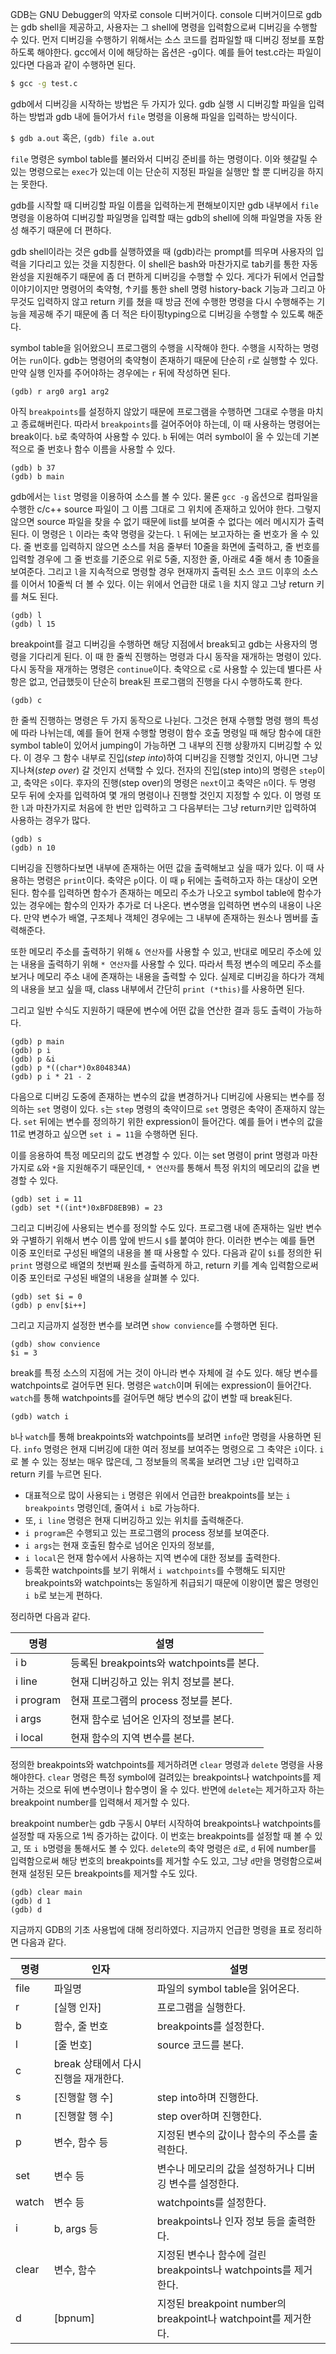 GDB는 GNU Debugger의 약자로 console 디버거이다. console 디버거이므로 gdb는 gdb shell을 제공하고, 사용자는 그 shell에 명령을 입력함으로써 디버깅을 수행할 수 있다.
먼저 디버깅을 수행하기 위해서는 소스 코드를 컴파일할 때 디버깅 정보를 포함하도록 해야한다. gcc에서 이에 해당하는 옵션은 -g이다. 예를 들어 test.c라는 파일이 있다면 다음과 같이 수행하면 된다.

```bash
$ gcc -g test.c
```

gdb에서 디버깅을 시작하는 방법은 두 가지가 있다. gdb 실행 시 디버깅할 파일을 입력하는 방법과 gdb 내에 들어가서 `file` 명령을 이용해 파일을 입력하는 방식이다.

`$ gdb a.out` 혹은, `(gdb) file a.out`

`file` 명령은 symbol table를 불러와서 디버깅 준비를 하는 명령이다. 이와 헷갈릴 수 있는 명령으로는 `exec`가 있는데 이는 단순히 지정된 파일을 실행만 할 뿐 디버깅을 하지는 못한다.

gdb를 시작할 때 디버깅할 파일 이름을 입력하는게 편해보이지만 gdb 내부에서 `file` 명령을 이용하여 디버깅할 파일명을 입력할 때는 gdb의 shell에 의해 파일명을 자동 완성 해주기 때문에 더 편하다.

gdb shell이라는 것은 gdb를 실행하였을 때 (gdb)라는 prompt를 띄우며 사용자의 입력을 기다리고 있는 것을 지칭한다. 이 shell은 bash와 마찬가지로 tab키를 통한 자동 완성을 지원해주기 때문에 좀 더 편하게 디버깅을 수행할 수 있다. 게다가 뒤에서 언급할 이야기이지만 명령어의 축약형, ↑키를 통한 shell 명령 history-back 기능과 그리고 아무것도 입력하지 않고 return 키를 쳤을 때 방금 전에 수행한 명령을 다시 수행해주는 기능을 제공해 주기 때문에 좀 더 적은 타이핑typing으로 디버깅을 수행할 수 있도록 해준다.

symbol table을 읽어왔으니 프로그램의 수행을 시작해야 한다. 수행을 시작하는 명령어는 `run`이다. gdb는 명령어의 축약형이 존재하기 때문에 단순히 `r`로 실행할 수 있다. 만약 실행 인자를 주어야하는 경우에는 `r` 뒤에 작성하면 된다.

```gdb
(gdb) r arg0 arg1 arg2
```

아직 `breakpoints`를 설정하지 않았기 때문에 프로그램을 수행하면 그대로 수행을 마치고 종료해버린다. 따라서 `breakpoints`를 걸어주어야 하는데, 이 때 사용하는 명령어는 break이다. `b`로 축약하여 사용할 수 있다. `b` 뒤에는 여러 symbol이 올 수 있는데 기본적으로 줄 번호나 함수 이름을 사용할 수 있다.

```gdb
(gdb) b 37
(gdb) b main
```

gdb에서는 `list` 명령을 이용하여 소스를 볼 수 있다. 물론 `gcc -g` 옵션으로 컴파일을 수행한 c/c++ source 파일이 그 이름 그대로 그 위치에 존재하고 있어야 한다. 그렇지 않으면 source 파일을 찾을 수 없기 때문에 list를 보여줄 수 없다는 에러 메시지가 출력된다. 이 명령은 `l` 이라는 축약 명령을 갖는다. `l` 뒤에는 보고자하는 줄 번호가 올 수 있다. 줄 번호를 입력하지 않으면 소스를 처음 줄부터 10줄을 화면에 출력하고, 줄 번호를 입력할 경우에 그 줄 번호를 기준으로 위로 5줄, 지정한 줄, 아래로 4줄 해서 총 10줄을 보여준다.
그리고 `l`을 지속적으로 명령할 경우 현재까지 출력된 소스 코드 이후의 소스를 이어서 10줄씩 더 볼 수 있다. 이는 위에서 언급한 대로 `l`을 치지 않고 그냥 return 키를 쳐도 된다.

```gdb
(gdb) l
(gdb) l 15
```

breakpoint를 걸고 디버깅을 수행하면 해당 지점에서 break되고 gdb는 사용자의 명령을 기다리게 된다. 이 때 한 줄씩 진행하는 명령과 다시 동작을 재개하는 명령이 있다. 다시 동작을 재개하는 명령은 `continue`이다. 축약으로 `c`로 사용할 수 있는데 별다른 사항은 없고, 언급했듯이 단순히 break된 프로그램의 진행을 다시 수행하도록 한다.

```gdb
(gdb) c
```

한 줄씩 진행하는 명령은 두 가지 동작으로 나뉜다. 그것은 현재 수행할 명령 행의 특성에 따라 나뉘는데, 예를 들어 현재 수행할 명령이 함수 호출 명령일 때 해당 함수에 대한 symbol table이 있어서 jumping이 가능하면 그 내부의 진행 상황까지 디버깅할 수 있다. 이 경우 그 함수 내부로 진입(*step into*)하여 디버깅을 진행할 것인지, 아니면 그냥 지나쳐(*step over*) 갈 것인지 선택할 수 있다. 전자의 진입(step into)의 명령은 `step`이고, 축약은 `s`이다. 후자의 진행(step over)의 명령은 `next`이고 축약은 `n`이다. 두 명령 모두 뒤에 숫자를 입력하여 몇 개의 명령이나 진행할 것인지 지정할 수 있다.
이 명령 또한 `l`과 마찬가지로 처음에 한 번만 입력하고 그 다음부터는 그냥 return키만 입력하여 사용하는 경우가 많다.

```gdb
(gdb) s
(gdb) n 10
```

디버깅을 진행하다보면 내부에 존재하는 어떤 값을 출력해보고 싶을 때가 있다. 이 때 사용하는 명령은 `print`이다. 축약은 `p`이다. 이 때 `p` 뒤에는 출력하고자 하는 대상이 오면 된다. 함수를 입력하면 함수가 존재하는 메모리 주소가 나오고 symbol table에 함수가 있는 경우에는 함수의 인자가 추가로 더 나온다. 변수명을 입력하면 변수의 내용이 나온다. 만약 변수가 배열, 구조체나 객체인 경우에는 그 내부에 존재하는 원소나 멤버를 출력해준다.

또한 메모리 주소를 출력하기 위해 `& 연산자`를 사용할 수 있고, 반대로 메모리 주소에 있는 내용을 출력하기 위해 `* 연산자`를 사용할 수 있다. 따라서 특정 변수의 메모리 주소를 보거나 메모리 주소 내에 존재하는 내용을 출력할 수 있다. 실제로 디버깅을 하다가 객체의 내용을 보고 싶을 때, class 내부에서 간단히 `print (*this)`를 사용하면 된다.

그리고 일반 수식도 지원하기 때문에 변수에 어떤 값을 연산한 결과 등도 출력이 가능하다.

```gdb
(gdb) p main
(gdb) p i
(gdb) p &i
(gdb) p *((char*)0x804834A)
(gdb) p i * 21 - 2
```

다음으로 디버깅 도중에 존재하는 변수의 값을 변경하거나 디버깅에 사용되는 변수를 정의하는 `set` 명령이 있다. `s`는 `step` 명령의 축약이므로 `set` 명령은 축약이 존재하지 않는다. `set` 뒤에는 변수를 정의하기 위한 expression이 들어간다. 예를 들어 i 변수의 값을 11로 변경하고 싶으면 `set i = 11`을 수행하면 된다.

이를 응용하여 특정 메모리의 값도 변경할 수 있다. 이는 set 명령이 print 명령과 마찬가지로 `&`와 `*`을 지원해주기 때문인데, `* 연산자`를 통해서 특정 위치의 메모리의 값을 변경할 수 있다.

```gdb
(gdb) set i = 11
(gdb) set *((int*)0xBFD8EB9B) = 23
```

그리고 디버깅에 사용되는 변수를 정의할 수도 있다. 프로그램 내에 존재하는 일반 변수와 구별하기 위해서 변수 이름 앞에 반드시 `$`를 붙여야 한다. 이러한 변수는 예를 들면 이중 포인터로 구성된 배열의 내용을 볼 때 사용할 수 있다. 다음과 같이 `$i`를 정의한 뒤 `print` 명령으로 배열의 첫번째 원소를 출력하게 하고, return 키를 계속 입력함으로써 이중 포인터로 구성된 배열의 내용을 살펴볼 수 있다.

```gdb
(gdb) set $i = 0
(gdb) p env[$i++]
```

그리고 지금까지 설정한 변수를 보려면 `show convience`를 수행하면 된다.

```gdb
(gdb) show convience
$i = 3
```

break를 특정 소스의 지점에 거는 것이 아니라 변수 자체에 걸 수도 있다. 해당 변수를 watchpoints로 걸어두면 된다. 명령은 `watch`이며 뒤에는 expression이 들어간다. `watch`를 통해 watchpoints를 걸어두면 해당 변수의 값이 변할 때 break된다.

```gdb
(gdb) watch i
```

`b`나 `watch`를 통해 breakpoints와 watchpoints를 보려면 `info`란 명령을 사용하면 된다. `info` 명령은 현재 디버깅에 대한 여러 정보를 보여주는 명령으로 그 축약은 `i`이다. `i`로 볼 수 있는 정보는 매우 많은데, 그 정보들의 목록을 보려면 그냥 `i`만 입력하고 return 키를 누르면 된다.

* 대표적으로 많이 사용되는 `i` 명령은 위에서 언급한 breakpoints를 보는 `i breakpoints` 명령인데, 줄여서 `i b`로 가능하다.
* 또, `i line` 명령은 현재 디버깅하고 있는 위치를 출력해준다.
* `i program`은 수행되고 있는 프로그램의 process 정보를 보여준다.
* `i args`는 현재 호출된 함수로 넘어온 인자의 정보를,
* `i local`은 현재 함수에서 사용하는 지역 변수에 대한 정보를 출력한다.
* 등록한 watchpoints를 보기 위해서 `i watchpoints`를 수행해도 되지만 breakpoints와 watchpoints는 동일하게 취급되기 때문에 이왕이면 짧은 명령인 `i b`로 보는게 편하다.

정리하면 다음과 같다.

| 명령      	| 설명                                     	|
|-----------	|------------------------------------------	|
| i b       	| 등록된 breakpoints와 watchpoints를 본다. 	|
| i line    	| 현재 디버깅하고 있는 위치 정보를 본다.   	|
| i program 	| 현재 프로그램의 process 정보를 본다.     	|
| i args    	| 현재 함수로 넘어온 인자의 정보를 본다.   	|
| i local   	| 현재 함수의 지역 변수를 본다.            	|

정의한 breakpoints와 watchpoints를 제거하려면 `clear` 명령과 `delete` 명령을 사용해야한다. `clear` 명령은 특정 symbol에 걸려있는 breakpoints나 watchpoints를 제거하는 것으로 뒤에 변수명이나 함수명이 올 수 있다. 반면에 `delete`는 제거하고자 하는 breakpoint number를 입력해서 제거할 수 있다.

breakpoint number는 gdb 구동시 0부터 시작하여 breakpoints나 watchpoints를 설정할 때 자동으로 1씩 증가하는 값이다. 이 번호는 breakpoints를 설정할 때 볼 수 있고, 또 `i b`명령을 통해서도 볼 수 있다. `delete`의 축약 명령은 `d`로, `d` 뒤에 number를 입력함으로써 해당 번호의 breakpoints를 제거할 수도 있고, 그냥 `d`만을 명령함으로써 현재 설정된 모든 breakpoints를 제거할 수도 있다.

```gdb
(gdb) clear main
(gdb) d 1
(gdb) d
```

지금까지 GDB의 기초 사용법에 대해 정리하였다. 지금까지 언급한 명령을 표로 정리하면 다음과 같다.

| 명령  	| 인자                                 	| 설명                                                            	|
|-------	|--------------------------------------	|-----------------------------------------------------------------	|
| file  	| 파일명                               	| 파일의 symbol table을 읽어온다.                                 	|
| r     	| [실행 인자]                          	| 프로그램을 실행한다.                                            	|
| b     	| 함수, 줄 번호                        	| breakpoints를 설정한다.                                         	|
| l     	| [줄 번호]                            	| source 코드를 본다.                                             	|
| c     	| break 상태에서 다시 진행을 재개한다. 	|                                                                 	|
| s     	| [진행할 행 수]                       	| step into하며 진행한다.                                         	|
| n     	| [진행할 행 수]                       	| step over하며 진행한다.                                         	|
| p     	| 변수, 함수 등                        	| 지정된 변수의 값이나 함수의 주소를 출력한다.                    	|
| set   	| 변수 등                              	| 변수나 메모리의 값을 설정하거나 디버깅 변수를 설정한다.         	|
| watch 	| 변수 등                              	| watchpoints를 설정한다.                                         	|
| i     	| b, args 등                           	| breakpoints나 인자 정보 등을 출력한다.                          	|
| clear 	| 변수, 함수                           	| 지정된 변수나 함수에 걸린 breakpoints나 watchpoints를 제거한다. 	|
| d     	| [bpnum]                              	| 지정된 breakpoint number의 breakpoint나 watchpoint를 제거한다.  	|
